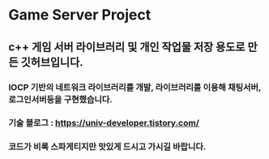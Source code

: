 # Game Server Project


## c++ 게임 서버 라이브러리 및 개인 작업물 저장 용도로 만든 깃허브입니다.
### IOCP 기반의 네트워크 라이브러리를 개발, 라이브러리를 이용해 채팅서버, 로그인서버등을 구현했습니다.


### 기술 블로그 :  https://univ-developer.tistory.com/
### 코드가 비록 스파게티지만 맛있게 드시고 가시길 바랍니다.
